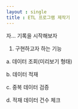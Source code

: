 ```yaml
---
layout : single
title : ETL 프로그램 제작기
---
```


자... 기록을 시작해보자

1. 구현하고자 하는 기능

  a. 데이터 조회(미리보기 형태)

  b. 데이터 적재

  c. 중복 데이터 검증

  d. 적재 데이터 건수 체크
